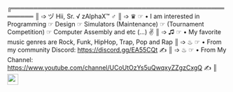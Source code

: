 ╔═══════════════════════════════════════════════════════
║ ➩ ヅ Hii, Sr. √ zAlphaX™ ♂
║ ➩ ♛ ☞  • I am interested in Programming ☞ Design ☞ Simulators (Maintenance) ☞ (Tournament Competition) ☞ Computer Assembly and etc (...) ✌
║ ➩ ♫  ☞  • My favorite music genres are Rock, Funk, HipHop, Trap, Pop and Rap
║ ➩ ♨ ☞  • From my community Discord: https://discord.gg/EA55CQt ✍
║ ➩ ♨ ☞  • From My Channel:  https://www.youtube.com/channel/UCoUtOzYs5uQwqxyZZgzCxgQ ✍
║ <img src="https://upload.wikimedia.org/wikipedia/commons/thumb/c/cf/Lua-Logo.svg/1200px-Lua-Logo.svg.png" width="25vw" height="25vh">
